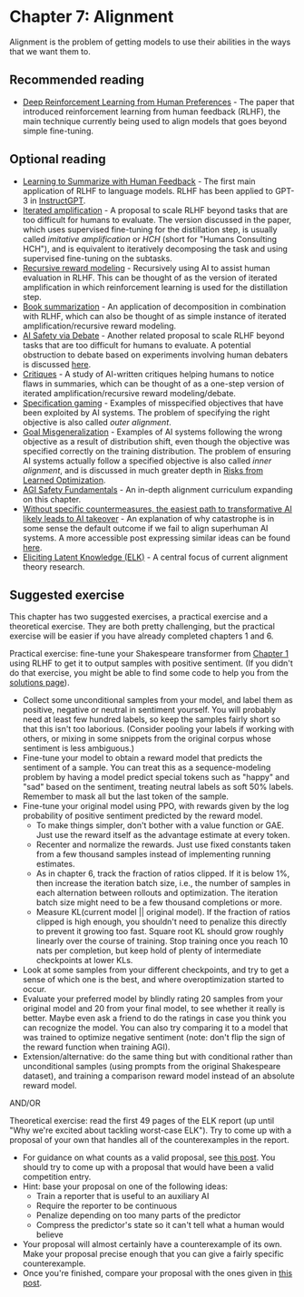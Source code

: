 # Chapter 7: Alignment

Alignment is the problem of getting models to use their abilities in the ways that we want them to.

## Recommended reading

- [Deep Reinforcement Learning from Human Preferences](https://arxiv.org/abs/1706.03741) - The paper that introduced reinforcement learning from human feedback (RLHF), the main technique currently being used to align models that goes beyond simple fine-tuning.

## Optional reading

- [Learning to Summarize with Human Feedback](https://openai.com/blog/learning-to-summarize-with-human-feedback/) - The first main application of RLHF to language models. RLHF has been applied to GPT-3 in [InstructGPT](https://openai.com/blog/instruction-following/).
- [Iterated amplification](https://openai.com/blog/amplifying-ai-training/) - A proposal to scale RLHF beyond tasks that are too difficult for humans to evaluate. The version discussed in the paper, which uses supervised fine-tuning for the distillation step, is usually called *imitative amplification* or *HCH* (short for "Humans Consulting HCH"), and is equivalent to iteratively decomposing the task and using supervised fine-tuning on the subtasks.
- [Recursive reward modeling](https://deepmindsafetyresearch.medium.com/scalable-agent-alignment-via-reward-modeling-bf4ab06dfd84) - Recursively using AI to assist human evaluation in RLHF. This can be thought of as the version of iterated amplification in which reinforcement learning is used for the distillation step.
- [Book summarization](https://openai.com/blog/summarizing-books/) - An application of decomposition in combination with RLHF, which can also be thought of as simple instance of iterated amplification/recursive reward modeling.
- [AI Safety via Debate](https://openai.com/blog/debate/) - Another related proposal to scale RLHF beyond tasks that are too difficult for humans to evaluate. A potential obstruction to debate based on experiments involving human debaters is discussed [here](https://www.alignmentforum.org/posts/PJLABqQ962hZEqhdB/debate-update-obfuscated-arguments-problem).
- [Critiques](https://openai.com/blog/critiques/) - A study of AI-written critiques helping humans to notice flaws in summaries, which can be thought of as a one-step version of iterated amplification/recursive reward modeling/debate.
- [Specification gaming](https://www.deepmind.com/blog/specification-gaming-the-flip-side-of-ai-ingenuity) - Examples of misspecified objectives that have been exploited by AI systems. The problem of specifying the right objective is also called *outer alignment*.
- [Goal Misgeneralization](https://arxiv.org/abs/2105.14111) - Examples of AI systems following the wrong objective as a result of distribution shift, even though the objective was specified correctly on the training distribution. The problem of ensuring AI systems actually follow a specified objective is also called *inner alignment*, and is discussed in much greater depth in [Risks from Learned Optimization](https://arxiv.org/abs/1906.01820).
- [AGI Safety Fundamentals](https://docs.google.com/document/d/1mTm_sT2YQx3mRXQD6J2xD2QJG1c3kHyvX8kQc_IQ0ns/edit) - An in-depth alignment curriculum expanding on this chapter.
- [Without specific countermeasures, the easiest path to transformative AI likely leads to AI takeover](https://www.alignmentforum.org/posts/pRkFkzwKZ2zfa3R6H/without-specific-countermeasures-the-easiest-path-to) - An explanation of why catastrophe is in some sense the default outcome if we fail to align superhuman AI systems. A more accessible post expressing similar ideas can be found [here](https://www.cold-takes.com/why-ai-alignment-could-be-hard-with-modern-deep-learning/).
- [Eliciting Latent Knowledge (ELK)](https://www.alignmentforum.org/posts/qHCDysDnvhteW7kRd/arc-s-first-technical-report-eliciting-latent-knowledge) - A central focus of current alignment theory research.

## Suggested exercise

This chapter has two suggested exercises, a practical exercise and a theoretical exercise. They are both pretty challenging, but the practical exercise will be easier if you have already completed chapters 1 and 6.

Practical exercise: fine-tune your Shakespeare transformer from [Chapter 1](1-Transformers.md) using RLHF to get it to output samples with positive sentiment. (If you didn't do that exercise, you might be able to find some code to help you from the [solutions page](Solutions.md)).

- Collect some unconditional samples from your model, and label them as positive, negative or neutral in sentiment yourself. You will probably need at least few hundred labels, so keep the samples fairly short so that this isn't too laborious. (Consider pooling your labels if working with others, or mixing in some snippets from the original corpus whose sentiment is less ambiguous.)
- Fine-tune your model to obtain a reward model that predicts the sentiment of a sample. You can treat this as a sequence-modeling problem by having a model predict special tokens such as "happy" and "sad" based on the sentiment, treating neutral labels as soft 50% labels. Remember to mask all but the last token of the sample.
- Fine-tune your original model using PPO, with rewards given by the log probability of positive sentiment predicted by the reward model.
    - To make things simpler, don't bother with a value function or GAE. Just use the reward itself as the advantage estimate at every token.
    - Recenter and normalize the rewards. Just use fixed constants taken from a few thousand samples instead of implementing running estimates.
    - As in chapter 6, track the fraction of ratios clipped. If it is below 1%, then increase the iteration batch size, i.e., the number of samples in each alternation between rollouts and optimization. The iteration batch size might need to be a few thousand completions or more.
    - Measure KL(current model || original model). If the fraction of ratios clipped is high enough, you shouldn't need to penalize this directly to prevent it growing too fast. Square root KL should grow roughly linearly over the course of training. Stop training once you reach 10 nats per completion, but keep hold of plenty of intermediate checkpoints at lower KLs.
- Look at some samples from your different checkpoints, and try to get a sense of which one is the best, and where overoptimization started to occur.
- Evaluate your preferred model by blindly rating 20 samples from your original model and 20 from your final model, to see whether it really is better. Maybe even ask a friend to do the ratings in case you think you can recognize the model. You can also try comparing it to a model that was trained to optimize negative sentiment (note: don't flip the sign of the reward function when training AGI).
- Extension/alternative: do the same thing but with conditional rather than unconditional samples (using prompts from the original Shakespeare dataset), and training a comparison reward model instead of an absolute reward model.

AND/OR

Theoretical exercise: read the first 49 pages of the ELK report (up until "Why we're excited about tackling worst-case ELK"). Try to come up with a proposal of your own that handles all of the counterexamples in the report.

- For guidance on what counts as a valid proposal, see [this post](https://www.alignmentforum.org/posts/QEYWkRoCn4fZxXQAY/prizes-for-elk-proposals). You should try to come up with a proposal that would have been a valid competition entry.
- Hint: base your proposal on one of the following ideas:
    - Train a reporter that is useful to an auxiliary AI
    - Require the reporter to be continuous
    - Penalize depending on too many parts of the predictor
    - Compress the predictor's state so it can't tell what a human would believe
- Your proposal will almost certainly have a counterexample of its own. Make your proposal precise enough that you can give a fairly specific counterexample.
- Once you're finished, compare your proposal with the ones given in [this post](https://www.alignmentforum.org/posts/zjMKpSB2Xccn9qi5t/elk-prize-results).

